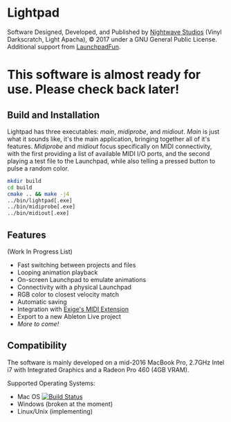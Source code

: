 # Lightpad
Software Designed, Developed, and Published by [Nightwave Studios](https://www.nightwave.co) (Vinyl Darkscratch, Light Apacha), © 2017 under a GNU General Public License.
Additional support from [LaunchpadFun](http://www.launchpadfun.com/en/).

# This software is almost ready for use.  Please check back later!

## Build and Installation
Lightpad has three executables: _main_, _midiprobe_, and _midiout_.  _Main_ is just what it sounds like, it's the main application, bringing together all of it's features.  _Midiprobe_ and _midiout_ focus specifically on MIDI connectivity, with the first providing a list of available MIDI I/O ports, and the second playing a test file to the Launchpad, while also telling a pressed button to pulse a random color.

```bash
mkdir build
cd build
cmake .. && make -j4
../bin/lightpad[.exe]
../bin/midiprobe[.exe]
../bin/midiout[.exe]
```

## Features
(Work In Progress List)

- Fast switching between projects and files
- Looping animation playback
- On-screen Launchpad to emulate animations
- Connectivity with a physical Launchpad
- RGB color to closest velocity match
- Automatic saving
- Integration with [Exige's MIDI Extension](http://forum.launchpad-pro.com/viewtopic.php?pid=35098)
- Export to a new Ableton Live project
- *More to come!*

## Compatibility
The software is mainly developed on a mid-2016 MacBook Pro, 2.7GHz Intel i7 with Integrated Graphics and a Radeon Pro 460 (4GB VRAM).

Supported Operating Systems:

* Mac OS [![Build Status](https://travis-ci.org/vinyldarkscratch/lightpad.svg?branch=master)](https://travis-ci.org/vinyldarkscratch/lightpad)
* Windows (broken at the moment)
* Linux/Unix (implementing)

